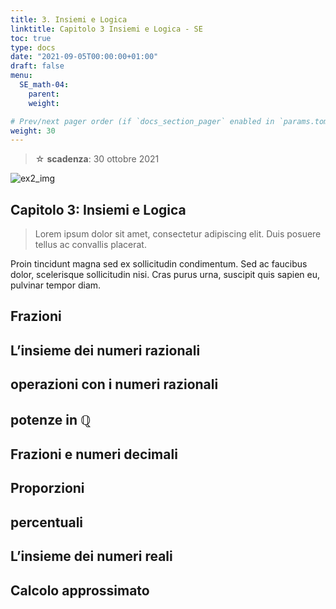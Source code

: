 ```yaml
---
title: 3. Insiemi e Logica
linktitle: Capitolo 3 Insiemi e Logica - SE
toc: true
type: docs
date: "2021-09-05T00:00:00+01:00"
draft: false
menu:
  SE_math-04:
    parent: 
    weight: 

# Prev/next pager order (if `docs_section_pager` enabled in `params.toml`)
weight: 30
---
```


> ☆ **scadenza**: 30 ottobre 2021

![ex2_img](../ex2_img.png)

## Capitolo 3: Insiemi e Logica

>Lorem ipsum dolor sit amet, consectetur adipiscing elit. Duis posuere tellus ac convallis placerat.

Proin tincidunt magna sed ex sollicitudin condimentum. Sed ac faucibus dolor, scelerisque sollicitudin nisi. Cras purus urna, suscipit quis sapien eu, pulvinar tempor diam.

## Frazioni

## L’insieme  dei  numeri  razionali

## operazioni  con  i  numeri  razionali

## potenze in $\mathbb{Q}$

## Frazioni  e  numeri  decimali

## Proporzioni

## percentuali

## L’insieme  dei  numeri  reali

## Calcolo  approssimato
